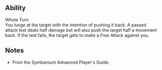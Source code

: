 ## Ability
Whole Turn<br>You lunge at the target with the intention of pushing it back. A passed attack test deals half damage but will also push the target half a movement back. If the test fails, the target gets to make a Free Attack against you.
## Notes
* From the Symbaroum Advanced Player's Guide.